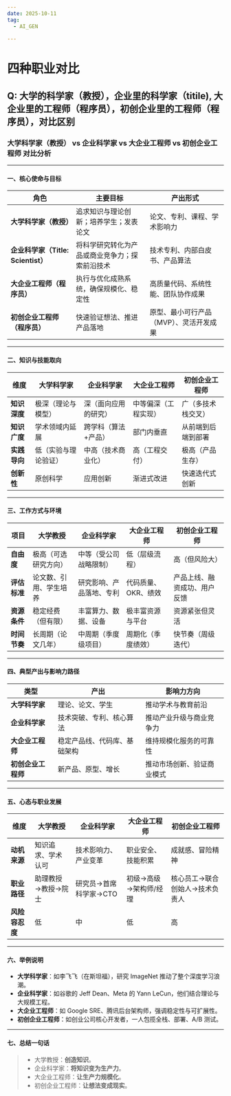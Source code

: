 ```yaml
---
date: 2025-10-11
tag:
  - AI_GEN

---
```


# 四种职业对比

## Q: 大学的科学家（教授），企业里的科学家（titile), 大企业里的工程师（程序员），初创企业里的工程师（程序员），对比区别

### 大学科学家（教授） vs 企业科学家 vs 大企业工程师 vs 初创企业工程师 对比分析

---

#### 一、核心使命与目标

| 角色                          | 主要目标                    | 产出形式                  |
| --------------------------- | ----------------------- | --------------------- |
| **大学科学家（教授）**               | 追求知识与理论创新；培养学生；发表论文     | 论文、专利、课程、学术影响力        |
| **企业科学家（Title: Scientist）** | 将科学研究转化为产品或商业竞争力；探索前沿技术 | 技术专利、内部白皮书、产品算法       |
| **大企业工程师（程序员）**             | 执行与优化成熟系统，确保规模化、稳定性     | 高质量代码、系统性能、团队协作成果     |
| **初创企业工程师（程序员）**            | 快速验证想法、推进产品落地           | 原型、最小可行产品（MVP）、灵活开发成果 |

---

#### 二、知识与技能取向

| 维度       | 大学科学家      | 企业科学家      | 大企业工程师     | 初创企业工程师   |
| -------- | ---------- | ---------- | ---------- | --------- |
| **知识深度** | 极深（理论与模型）  | 深（面向应用的研究） | 中等偏深（工程实现） | 广（多技术栈交叉） |
| **知识广度** | 学术领域内延展    | 跨学科（算法+产品） | 部门内垂直      | 从前端到后端到部署 |
| **实践导向** | 低（实验与理论验证） | 中高（技术商业化）  | 高（工程交付）    | 极高（产品生存）  |
| **创新性**  | 原创科学       | 应用创新       | 渐进式改进      | 快速迭代式创新   |

---

#### 三、工作方式与环境

| 项目       | 大学教授        | 企业科学家        | 大企业工程师      | 初创企业工程师        |
| -------- | ----------- | ------------ | ----------- | -------------- |
| **自由度**  | 极高（可选研究方向）  | 中等（受公司战略限制）  | 低（层级流程）     | 高（但风险大）        |
| **评估标准** | 论文数、引用、学生培养 | 研究影响、产品落地、专利 | 代码质量、OKR、绩效 | 产品上线、融资成功、用户反馈 |
| **资源条件** | 稳定经费（但有限）   | 丰富算力、数据、设备   | 极丰富资源与平台    | 资源紧张但灵活        |
| **时间节奏** | 长周期（论文几年）   | 中周期（季度级项目）   | 周期化（季度绩效）   | 快节奏（周级迭代）      |

---

#### 四、典型产出与影响力路径

| 类型          | 产出             | 影响力方向         |
| ----------- | -------------- | ------------- |
| **大学科学家**   | 理论、论文、学生       | 推动学术与教育前沿     |
| **企业科学家**   | 技术突破、专利、核心算法   | 推动产业升级与商业竞争力  |
| **大企业工程师**  | 稳定产品线、代码库、基础架构 | 维持规模化服务的可靠性   |
| **初创企业工程师** | 新产品、原型、增长      | 推动市场创新、验证商业模式 |

---

#### 五、心态与职业发展

| 维度        | 大学教授       | 企业科学家         | 大企业工程师       | 初创企业工程师          |
| --------- | ---------- | ------------- | ------------ | ---------------- |
| **动机来源**  | 知识追求、学术认可  | 技术影响力、产业变革    | 职业安全、技能积累    | 成就感、冒险精神         |
| **职业路径**  | 助理教授→教授→院士 | 研究员→首席科学家→CTO | 初级→高级→架构师/经理 | 核心员工→联合创始人→技术负责人 |
| **风险容忍度** | 低          | 中             | 低            | 高                |

---

#### 六、举例说明

* **大学科学家**：如李飞飞（在斯坦福），研究 ImageNet 推动了整个深度学习浪潮。
* **企业科学家**：如谷歌的 Jeff Dean、Meta 的 Yann LeCun，他们结合理论与大规模工程。
* **大企业工程师**：如 Google SRE、腾讯后台架构师，强调稳定性与可扩展性。
* **初创企业工程师**：如创业公司核心开发者，一人包揽全栈、部署、A/B 测试。

---

#### 七、总结一句话

> * 大学教授：**创造知识**。
> * 企业科学家：**将知识变为生产力**。
> * 大企业工程师：**让生产力规模化**。
> * 初创企业工程师：**让想法变成现实**。

